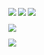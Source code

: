 [![](https://badgen.net/badge/License/MIT/0f0)](LICENSE)
[![](https://badgen.net/badge/Version/2021.11.19.0/0f0)](https://calver.org)
[![](https://badgen.net/badge/Calendar%20Versioning/YYYY.MM.DD.MICRO/0f0)](https://calver.org)

[![](https://github-readme-stats.vercel.app/api/wakatime?username=lts20050703&title_color=00ff00&text_color=00ff00&bg_color=121212&layout=compact)](https://github.com/anuraghazra/github-readme-stats)

[![](https://github-readme-stats.vercel.app/api?username=lts20050703&title_color=00ff00&text_color=00ff00&icon_color=00ff00&bg_color=121212&show_icons=true&include_all_commits=true&count_private=true)](https://github.com/anuraghazra/github-readme-stats)
